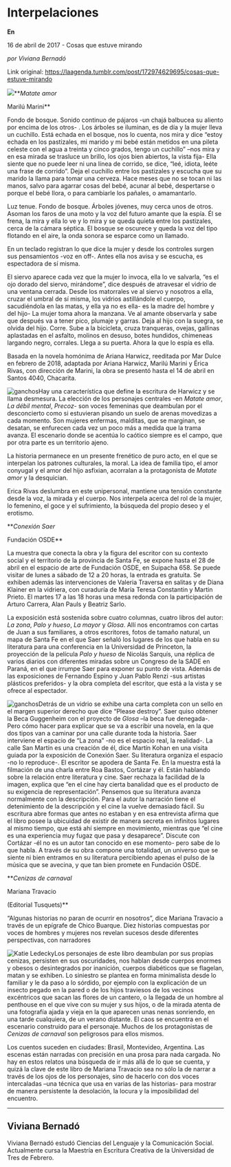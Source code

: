 # Interpelaciones

**En**

16 de abril de 2017 - Cosas que estuve mirando

_por Viviana Bernadó_

Link original: https://laagenda.tumblr.com/post/172974629695/cosas-que-estuve-mirando

![](https://64.media.tumblr.com/e7767db0e5d7953a70ed85e4d9c8292a/tumblr_inline_p7jcarspVt1t6q87u_500.jpg)***Matate amor*  

Marilú Marini**

Fondo de bosque. Sonido continuo de pájaros -un chajá balbucea su aliento por encima de los otros- . Los árboles se iluminan, es de día y la mujer lleva un cuchillo. Está echada en el bosque, nos lo cuenta, nos mira y dice “estoy echada en los pastizales, mi marido y mi bebé están metidos en una pileta celeste con el agua a treinta y cinco grados, tengo un cuchillo” –nos mira y en esa mirada se trasluce un brillo, los ojos bien abiertos, la vista fija- Ella siente que no puede leer ni una línea de corrido, se dice, “leé, idiota, leéte una frase de corrido”. Deja el cuchillo entre los pastizales y escucha que su marido la llama para tomar una cerveza. Hace meses que no se tocan ni las manos, salvo para agarrar cosas del bebé, acunar al bebé, despertarse o porque el bebé llora, o para cambiarle los pañales, o amamantarlo. 

Luz tenue. Fondo de bosque. Árboles jóvenes, muy cerca unos de otros. Asoman los faros de una moto y la voz del futuro amante que la espía. Él se frena, la mira y ella lo ve y lo mira y se queda quieta entre los pastizales, cerca de la cámara séptica. El bosque se oscurece y queda la voz del tipo flotando en el aire, la onda sonora se esparce como un llamado. 

En un teclado registran lo que dice la mujer y desde los controles surgen sus pensamientos -voz en off-. Antes ella nos avisa y se escucha, es espectadora de sí misma. 

El siervo aparece cada vez que la mujer lo invoca, ella lo ve salvarla, “es el ojo dorado del siervo, mirándome”, dice después de atravesar el vidrio de una ventana cerrada. Desde los matorrales ve al siervo y nosotros a ella, cruzar el umbral de sí misma, los vidrios astillándole el cuerpo, sacudiéndola en las matas, y ella ya no es ella- es la madre del hombre y del hijo- La mujer toma ahora la manzana. Ve al amante observarla y sabe que después va a tener pico, plumaje y garras. Deja al hijo con la suegra, se olvida del hijo. Corre. Sube a la bicicleta, cruza tranqueras, ovejas, gallinas aplastadas en el asfalto, molinos en desuso, botes hundidos, chimeneas largando negro, corrales. Llega a su puerta. Ahora la que lo espía es ella. 

Basada en la novela homónima de Ariana Harwicz, reeditada por Mar Dulce en febrero de 2018, adaptada por Ariana Harwicz, Marilú Marini y Érica Rivas, con dirección de Marini, la obra se presentó hasta el 14 de abril en Santos 4040, Chacarita. 

![ganchos](https://64.media.tumblr.com/fb987bd80c4a9145aabb501b9e19939a/tumblr_inline_p7jcasDInj1t6q87u_500.jpg)Hay una característica que define la escritura de Harwicz y se llama desmesura. La elección de los personajes centrales -en *Matate amor*, *La débil mental*, *Precoz*- son voces femeninas que deambulan por el desconcierto como si estuvieran pisando un suelo de arenas movedizas a cada momento. Son mujeres enfermas, malditas, que se marginan, se desatan, se enfurecen cada vez un poco más a medida que la trama avanza. El escenario donde se acentúa lo caótico siempre es el campo, que por otra parte es un territorio ajeno. 

La historia permanece en un presente frenético de puro acto, en el que se interpelan los patrones culturales, la moral. La idea de familia tipo, el amor conyugal y el amor del hijo asfixian, acorralan a la protagonista de *Matate amor* y la desquician. 

Erica Rivas deslumbra en este unipersonal, mantiene una tensión constante desde la voz, la mirada y el cuerpo. Nos interpela acerca del rol de la mujer, lo femenino, el goce y el sufrimiento, la búsqueda del propio deseo y el erotismo. 

  
***Conexión Saer*  

Fundación OSDE**

La muestra que conecta la obra y la figura del escritor con su contexto social y el territorio de la provincia de Santa Fe, se expone hasta el 28 de abril en el espacio de arte de Fundación OSDE, en Suipacha 658. Se puede visitar de lunes a sábado de 12 a 20 horas, la entrada es gratuita. Se exhiben además las intervenciones de Valeria Traversa en salitas y de Diana Klainer en la vidriera, con curaduría de María Teresa Constantin y Martin Prieto. El martes 17 a las 18 horas una mesa redonda con la participación de Arturo Carrera, Alan Pauls y Beatriz Sarlo. 

La exposición está sostenida sobre cuatro columnas, cuatro libros del autor: *La zona*, *Palo y hueso*, *La mayor* y *Glosa*. Allí nos encontramos con cartas de Juan a sus familiares, a otros escritores, fotos de tamaño natural, un mapa de Santa Fe en el que Saer señaló los lugares de los que habla en su literatura para una conferencia en la Universidad de Princeton, la proyección de la película *Palo y hueso* de Nicolás Sarquís, una réplica de varios diarios con diferentes miradas sobre un Congreso de la SADE en Paraná, en el que irrumpe Saer para exponer su punto de vista. Además de las exposiciones de Fernando Espino y Juan Pablo Renzi -sus artistas plásticos preferidos- y la obra completa del escritor, que está a la vista y se ofrece al espectador. 

![ganchos](https://64.media.tumblr.com/a5453619157b0569c31a1a6ac0185504/tumblr_inline_p7jcatwEmD1t6q87u_500.jpg)Detrás de un vidrio se exhibe una carta completa con un sello en el margen superior derecho que dice “Please destroy”. Saer quiso obtener la Beca Guggenheim con el proyecto de *Glosa* –la beca fue denegada-. Pero cómo hacer para explicar que se va a escribir una novela, en la que dos tipos van a caminar por una calle durante toda la historia. Saer interviene el espacio de “La zona” -no es el espacio real, la realidad-. La calle San Martín es una creación de él, dice Martín Kohan en una visita guiada por la exposición de Conexión Saer. Su literatura organiza el espacio -no lo reproduce-. El escritor se apodera de Santa Fe. En la muestra está la filmación de una charla entre Roa Bastos, Cortázar y él. Están hablando sobre la relación entre literatura y cine. Saer rechaza la facilidad de la imagen, explica que “en el cine hay cierta banalidad que es el producto de su exigencia de representación”. Pensemos que su literatura avanza normalmente con la descripción. Para el autor la narración tiene el detenimiento de la descripción y el cine la vuelve demasiado fácil. Su escritura abre formas que antes no estaban y en esa entrevista afirma que el libro posee la ubicuidad de existir de manera secreta en infinitos lugares al mismo tiempo, que está ahí siempre en movimiento, mientras que “el cine es una experiencia muy fugaz que pasa y desaparece”. Discute con Cortázar -él no es un autor tan conocido en ese momento- pero sabe de lo que habla. A través de su obra compone una totalidad, un universo que se siente ni bien entramos en su literatura percibiendo apenas el pulso de la música que se avecina, y que tan bien promete en Fundación OSDE. 

  
***Cenizas de carnaval*  

Mariana Travacio  

(Editorial Tusquets)**

“Algunas historias no paran de ocurrir en nosotros”, dice Mariana Travacio a través de un epígrafe de Chico Buarque. Diez historias compuestas por voces de hombres y mujeres nos revelan sucesos desde diferentes perspectivas, con narradores 

![Katie Ledecky](https://64.media.tumblr.com/347528e84a9ce9107c94f043c9610282/tumblr_inline_p7jcauHMwz1t6q87u_250.jpg)Los personajes de este libro deambulan por sus propias cenizas, persisten en sus oscuridades, nos hablan desde cuerpos enormes y obesos o desintegrados por inanición, cuerpos diabéticos que se flagelan, matan y se exhiben. Lo siniestro se plantea en forma minimalista desde lo familiar y le da paso a lo sórdido, por ejemplo con la explicación de un insecto pegado en la pared o de los hijos traviesos de los vecinos excéntricos que sacan las flores de un cantero, o la llegada de un hombre al penthouse en el que vive con su mujer y sus hijos, o de la mirada atenta de una fotografía ajada y vieja en la que aparecen unas nenas sonriendo, en una tarde cualquiera, de un verano distante. El caos se encuentra en el escenario construido para el personaje. Muchos de los protagonistas de *Cenizas de carnaval* son peligrosos para ellos mismos. 

Los cuentos suceden en ciudades: Brasil, Montevideo, Argentina. Las escenas están narradas con precisión en una prosa para nada cargada. No hay en estos relatos una búsqueda de ir más allá de lo que se cuenta, y quizá la clave de este libro de Mariana Travacio sea no sólo la de narrar a través de los ojos de los personajes, sino de hacerlo con dos voces intercaladas –una técnica que usa en varias de las historias- para mostrar de manera persistente la desolación, la locura y la imposibilidad del encuentro. 

  




---

 Viviana Bernadó
----------------

 Viviana Bernadó estudó Ciencias del Lenguaje y la Comunicación Social. Actualmente cursa la Maestría en Escritura Creativa de la Universidad de Tres de Febrero.

